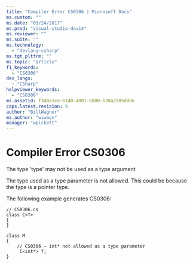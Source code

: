 ```yaml
---
title: "Compiler Error CS0306 | Microsoft Docs"
ms.custom: ""
ms.date: "03/24/2017"
ms.prod: "visual-studio-dev14"
ms.reviewer: ""
ms.suite: ""
ms.technology: 
  - "devlang-csharp"
ms.tgt_pltfrm: ""
ms.topic: "article"
f1_keywords: 
  - "CS0306"
dev_langs: 
  - "CSharp"
helpviewer_keywords: 
  - "CS0306"
ms.assetid: f340a3ce-6140-4001-bb00-628a2985ddd6
caps.latest.revision: 9
author: "BillWagner"
ms.author: "wiwagn"
manager: "wpickett"
---
```

# Compiler Error CS0306
The type 'type' may not be used as a type argument  
  
 The type used as a type parameter is not allowed. This could be because the type is a pointer type.  
  
 The following example generates CS0306:  
  
```  
// CS0306.cs  
class C<T>  
{  
}  
  
class M  
{  
    // CS0306 – int* not allowed as a type parameter  
     C<int*> f;  
}  
```
